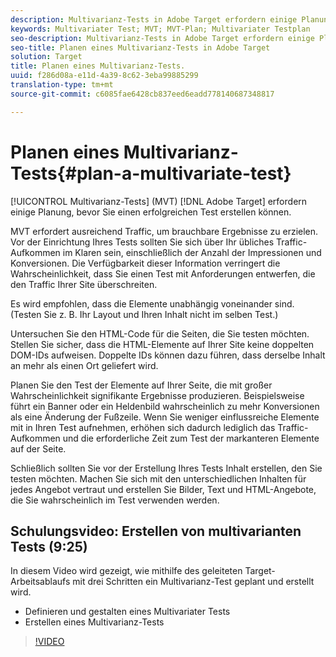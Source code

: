 ```yaml
---
description: Multivarianz-Tests in Adobe Target erfordern einige Planung, bevor Sie einen erfolgreichen Test erstellen können.
keywords: Multivariater Test; MVT; MVT-Plan; Multivariater Testplan
seo-description: Multivarianz-Tests in Adobe Target erfordern einige Planung, bevor Sie einen erfolgreichen Test erstellen können.
seo-title: Planen eines Multivarianz-Tests in Adobe Target
solution: Target
title: Planen eines Multivarianz-Tests.
uuid: f286d08a-e11d-4a39-8c62-3eba99885299
translation-type: tm+mt
source-git-commit: c6085fae6428cb837eed6eadd778140687348817

---
```



# Planen eines Multivarianz-Tests{#plan-a-multivariate-test}

[!UICONTROL Multivarianz-Tests] (MVT) [!DNL Adobe Target] erfordern einige Planung, bevor Sie einen erfolgreichen Test erstellen können.

MVT erfordert ausreichend Traffic, um brauchbare Ergebnisse zu erzielen. Vor der Einrichtung Ihres Tests sollten Sie sich über Ihr übliches Traffic-Aufkommen im Klaren sein, einschließlich der Anzahl der Impressionen und Konversionen. Die Verfügbarkeit dieser Information verringert die Wahrscheinlichkeit, dass Sie einen Test mit Anforderungen entwerfen, die den Traffic Ihrer Site überschreiten.

Es wird empfohlen, dass die Elemente unabhängig voneinander sind. (Testen Sie z. B. Ihr Layout und Ihren Inhalt nicht im selben Test.)

Untersuchen Sie den HTML-Code für die Seiten, die Sie testen möchten. Stellen Sie sicher, dass die HTML-Elemente auf Ihrer Site keine doppelten DOM-IDs aufweisen. Doppelte IDs können dazu führen, dass derselbe Inhalt an mehr als einen Ort geliefert wird.

Planen Sie den Test der Elemente auf Ihrer Seite, die mit großer Wahrscheinlichkeit signifikante Ergebnisse produzieren. Beispielsweise führt ein Banner oder ein Heldenbild wahrscheinlich zu mehr Konversionen als eine Änderung der Fußzeile. Wenn Sie weniger einflussreiche Elemente mit in Ihren Test aufnehmen, erhöhen sich dadurch lediglich das Traffic-Aufkommen und die erforderliche Zeit zum Test der markanteren Elemente auf der Seite.

Schließlich sollten Sie vor der Erstellung Ihres Tests Inhalt erstellen, den Sie testen möchten. Machen Sie sich mit den unterschiedlichen Inhalten für jedes Angebot vertraut und erstellen Sie Bilder, Text und HTML-Angebote, die Sie wahrscheinlich im Test verwenden werden.

## Schulungsvideo: Erstellen von multivarianten Tests (9:25)

In diesem Video wird gezeigt, wie mithilfe des geleiteten Target-Arbeitsablaufs mit drei Schritten ein Multivarianz-Test geplant und erstellt wird.

* Definieren und gestalten eines Multivariater Tests
* Erstellen eines Multivarianz-Tests

>[!VIDEO](https://video.tv.adobe.com/v/17395?captions=ger)